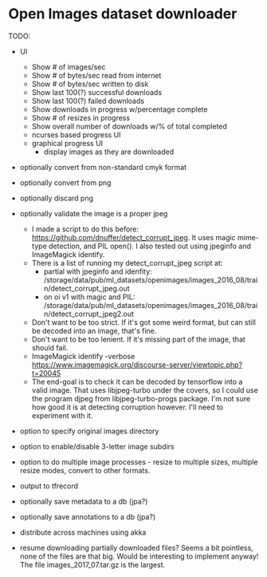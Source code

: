 # Open Images dataset downloader

TODO:

* UI
    * Show # of images/sec
    * Show # of bytes/sec read from internet
    * Show # of bytes/sec written to disk
    * Show last 100(?) successful downloads
    * Show last 100(?) failed downloads
    * Show downloads in progress w/percentage complete
    * Show # of resizes in progress 
    * Show overall number of downloads w/% of total completed
    * ncurses based progress UI
    * graphical progress UI
        * display images as they are downloaded
* optionally convert from non-standard cmyk format
* optionally convert from png
* optionally discard png
* optionally validate the image is a proper jpeg
    * I made a script to do this before: https://github.com/dnuffer/detect_corrupt_jpeg. It uses magic mime-type detection, and PIL open(). I also tested out using jpeginfo and ImageMagick identify.
    * There is a list of running my detect_corrupt_jpeg script at:
        * partial with jpeginfo and idenfity: /storage/data/pub/ml_datasets/openimages/images_2016_08/train/detect_corrupt_jpeg.out
        * on oi v1 with magic and PIL: /storage/data/pub/ml_datasets/openimages/images_2016_08/train/detect_corrupt_jpeg2.out  
    * Don't want to be too strict. If it's got some weird format, but can still be decoded into an image, that's fine.
    * Don't want to be too lenient. If it's missing part of the image, that should fail.
    * ImageMagick identify -verbose https://www.imagemagick.org/discourse-server/viewtopic.php?t=20045
    * The end-goal is to check it can be decoded by tensorflow into a valid image. That uses libjpeg-turbo under the covers, so I could use the program djpeg from libjpeg-turbo-progs package. I'm not sure how good it is at detecting corruption however. I'll need to experiment with it.
* option to specify original images directory
* option to enable/disable 3-letter image subdirs
* option to do multiple image processes - resize to multiple sizes, multiple resize modes, convert to other formats.

* output to tfrecord
* optionally save metadata to a db (jpa?)
* optionally save annotations to a db (jpa?)
* distribute across machines using akka
* resume downloading partially downloaded files? Seems a bit pointless, none of the files are that big. Would be interesting to implement anyway! The file images_2017_07.tar.gz is the largest.
